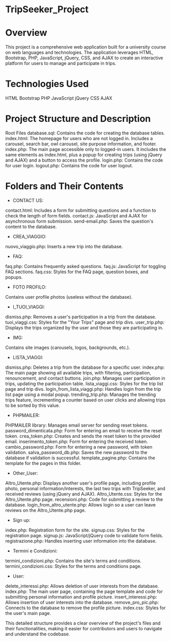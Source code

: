 # TripSeeker_Project

# Overview
This project is a comprehensive web application built for a university course on web languages and technologies. The application leverages HTML, Bootstrap, PHP, JavaScript, jQuery, CSS, and AJAX to create an interactive platform for users to manage and participate in trips.

# Technologies Used
HTML
Bootstrap
PHP
JavaScript
jQuery
CSS
AJAX

# Project Structure and Description
Root Files
database.sql: Contains the code for creating the database tables.
index.html: The homepage for users who are not logged in. Includes a carousel, search bar, owl carousel, site purpose information, and footer.
index.php: The main page accessible only to logged-in users. It includes the same elements as index.html, plus a popup for creating trips (using jQuery and AJAX) and a button to access the profile.
login.php: Contains the code for user login.
logout.php: Contains the code for user logout.
# Folders and Their Contents
* CONTACT US:
  
contact.html: Includes a form for submitting questions and a function to check the length of form fields.
contact.js: JavaScript and AJAX for asynchronous form submission.
send-email.php: Saves the question's content to the database.

* CREA_VIAGGIO:
  
nuovo_viaggio.php: Inserts a new trip into the database.

* FAQ:
  
faq.php: Contains frequently asked questions.
faq.js: JavaScript for toggling FAQ sections.
faq.css: Styles for the FAQ page, question boxes, and popups.

* FOTO PROFILO:
  
Contains user profile photos (useless without the database).

* I_TUOI_VIAGGI:
  
dismiss.php: Removes a user's participation in a trip from the database.
tuoi_viaggi.css: Styles for the "Your Trips" page and trip divs.
user_trip.php: Displays the trips organized by the user and those they are participating in.

* IMG:
  
Contains site images (carousels, logos, backgrounds, etc.).

* LISTA_VIAGGI:
  
dismiss.php: Deletes a trip from the database for a specific user.
index.php: The main page showing all available trips, with filtering, participation, renouncement, and contact buttons.
join.php: Manages user participation in trips, updating the participation table.
lista_viaggi.css: Styles for the trip list page and trip divs.
login_from_lista_viaggi.php: Handles login from the trip list page using a modal popup.
trending_trip.php: Manages the trending trips feature, incrementing a counter based on user clicks and allowing trips to be sorted by this value.

* PHPMAILER:
  
PHPMAILER library: Manages email server for sending reset tokens.
password_dimenticata.php: Form for entering an email to receive the reset token.
crea_token.php: Creates and sends the reset token to the provided email.
inserimento_token.php: Form for entering the received token.
cambio_password.php: Form for entering a new password, with token validation.
salva_password_db.php: Saves the new password to the database if validation is successful.
template_pagine.php: Contains the template for the pages in this folder.

* Other_User:
  
Altro_Utente.php: Displays another user's profile page, including profile photo, personal information/interests, the last two trips with TripSeeker, and received reviews (using jQuery and AJAX).
Altro_Utente.css: Styles for the Altro_Utente.php page.
recensioni.php: Code for submitting a review to the database.
login_from_altro_utente.php: Allows login so a user can leave reviews on the Altro_Utente.php page.

* Sign up:
  
index.php: Registration form for the site.
signup.css: Styles for the registration page.
signup.js: JavaScript/jQuery code to validate form fields.
registrazione.php: Handles inserting user information into the database.

* Termini e Condizioni:
  
termini_condizioni.php: Contains the site's terms and conditions.
termini_condizioni.css: Styles for the terms and conditions page.

* User:
  
delete_interessi.php: Allows deletion of user interests from the database.
index.php: The main user page, containing the page template and code for submitting personal information and profile picture.
insert_interessi.php: Allows insertion of user interests into the database.
remove_pro_pic.php: Connects to the database to remove the profile picture.
index.css: Styles for the user's main page.



This detailed structure provides a clear overview of the project's files and their functionalities, making it easier for contributors and users to navigate and understand the codebase.
